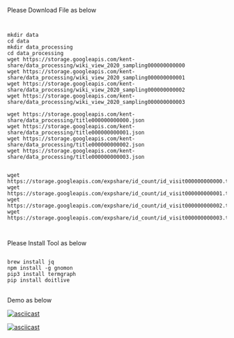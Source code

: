 Please Download File as below
<pre><code>

mkdir data
cd data
mkdir data_processing
cd data_processing
wget https://storage.googleapis.com/kent-share/data_processing/wiki_view_2020_sampling000000000000
wget https://storage.googleapis.com/kent-share/data_processing/wiki_view_2020_sampling000000000001
wget https://storage.googleapis.com/kent-share/data_processing/wiki_view_2020_sampling000000000002
wget https://storage.googleapis.com/kent-share/data_processing/wiki_view_2020_sampling000000000003

wget https://storage.googleapis.com/kent-share/data_processing/title000000000000.json
wget https://storage.googleapis.com/kent-share/data_processing/title000000000001.json
wget https://storage.googleapis.com/kent-share/data_processing/title000000000002.json
wget https://storage.googleapis.com/kent-share/data_processing/title000000000003.json


wget https://storage.googleapis.com/expshare/id_count/id_visit000000000000.txt
wget https://storage.googleapis.com/expshare/id_count/id_visit000000000001.txt
wget https://storage.googleapis.com/expshare/id_count/id_visit000000000002.txt
wget https://storage.googleapis.com/expshare/id_count/id_visit000000000003.txt


</code></pre>

Please Install Tool as below
<pre><code>
brew install jq
npm install -g gnomon
pip3 install termgraph
pip install doitlive
</code>
</pre>

Demo as below

[![asciicast](https://asciinema.org/a/e9L7XVn11fX7ZUVXAfoIywKjU.svg)](https://asciinema.org/a/e9L7XVn11fX7ZUVXAfoIywKjU)

[![asciicast](https://asciinema.org/a/0hsMhLPopjHIj5RdGCYUPyBsf.svg)](https://asciinema.org/a/0hsMhLPopjHIj5RdGCYUPyBsf)